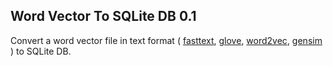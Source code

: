 ## Word Vector To SQLite DB 0.1

Convert a word vector file in text format (
[fasttext](https://github.com/facebookresearch/fastText),
[glove](https://nlp.stanford.edu/projects/glove/),
[word2vec](https://code.google.com/archive/p/word2vec/),
[gensim](https://radimrehurek.com/gensim/models/word2vec.html)
) to SQLite DB.
